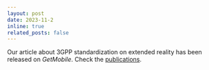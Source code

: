 ```yaml
---
layout: post
date: 2023-11-2
inline: true
related_posts: false
---
```


Our article about 3GPP standardization on extended reality has been released on *GetMobile*. Check the [publications](https://luoqinpei.github.io/publications/).